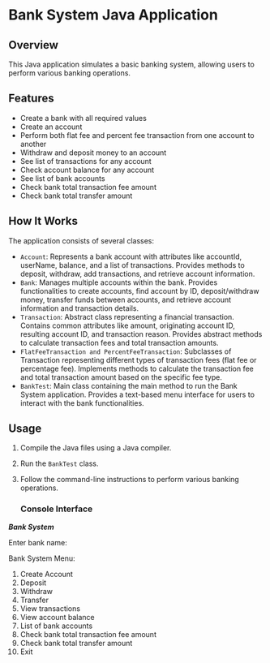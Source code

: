 # Bank System Java Application

## Overview

This Java application simulates a basic banking system, allowing users to perform various banking operations.

## Features

- Create a bank with all required values
- Create an account
- Perform both flat fee and percent fee transaction from one account to another
- Withdraw and deposit money to an account
- See list of transactions for any account
- Check account balance for any account
- See list of bank accounts
- Check bank total transaction fee amount
- Check bank total transfer amount

## How It Works

The application consists of several classes:

- `Account`: Represents a bank account with attributes like accountId, userName, balance, and a list of transactions. Provides methods to deposit, withdraw, add transactions, and retrieve account information.
- `Bank`: Manages multiple accounts within the bank. Provides functionalities to create accounts, find account by ID, deposit/withdraw money, transfer funds between accounts, and retrieve account information and transaction details.
- `Transaction`: Abstract class representing a financial transaction. Contains common attributes like amount, originating account ID, resulting account ID, and transaction reason.
Provides abstract methods to calculate transaction fees and total transaction amounts.
- `FlatFeeTransaction and PercentFeeTransaction`: Subclasses of Transaction representing different types of transaction fees (flat fee or percentage fee). Implements methods to calculate the transaction fee and total transaction amount based on the specific fee type.
-  `BankTest`: Main class containing the main method to run the Bank System application. Provides a text-based menu interface for users to interact with the bank functionalities.

## Usage

1. Compile the Java files using a Java compiler.
2. Run the `BankTest` class.
3. Follow the command-line instructions to perform various banking operations.

    ### Console Interface
   
***Bank System***

Enter bank name: 

Bank System Menu:
1. Create Account
2. Deposit
3. Withdraw
4. Transfer
5. View transactions
6. View account balance
7. List of bank accounts
8. Check bank total transaction fee amount
9. Check bank total transfer amount
10. Exit
